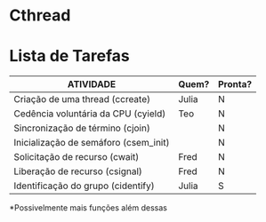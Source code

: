 # Cthread #

# Lista de Tarefas #

| ATIVIDADE     | Quem?                   | Pronta?   |
| ------------- | ----------------------- | ------------- | 
| Criação de uma thread (ccreate)         | Julia | N |
| Cedência  voluntária  da  CPU (cyield)  | Teo | N | 
| Sincronização  de  término (cjoin)      | | N | 
| Inicialização  de  semáforo (csem_init) | | N | 
| Solicitação de  recurso (cwait)         | Fred | N | 
| Liberação  de  recurso (csignal)        | Fred | N | 
| Identificação do grupo (cidentify)      | Julia | S |

*Possivelmente mais funções além dessas
